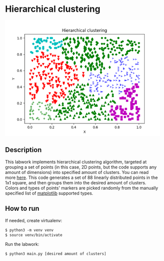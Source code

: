 # Hierarchical clustering
![Clustering example](example.png)

## Description

This labwork implements hierarchical clustering algorithm, 
targeted at grouping a set of points (in this case, 2D points, but the code
supports any amount of dimensions) into specified amount of clusters. 
You can read more [here](https://en.wikipedia.org/wiki/Hierarchical_clustering). 
This code generates a set of 88 linearly distributed points in the 1x1 square, and then
groups them into the desired amount of clusters. Colors and types of points' markers
are picked randomly from the manually specified list of [matplotlib](https://matplotlib.org/stable/index.html)
supported types. 

## How to run
If needed, create virtualenv:

    $ python3 -m venv venv
    $ source venv/bin/activate

Run the labwork:

    $ python3 main.py [desired amount of clusters]